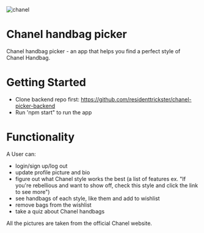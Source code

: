 <img src="https://i.imgur.com/OxOeFcT.jpg" alt="chanel" />

# Chanel handbag picker 

Chanel handbag picker - an app that helps you find a perfect style of Chanel Handbag.

# Getting Started

- Clone backend repo first: https://github.com/residenttrickster/chanel-picker-backend
- Run 'npm start" to run the app

# Functionality

A User can:

- login/sign up/log out 
- update profile picture and bio
- figure out what Chanel style works the best (a list of features ex. "If you're rebellious and want to show off, check this style and click the link to see more")
- see handbags of each style, like them and add to wishlist
- remove bags from the wishlist 
- take a quiz about Chanel handbags

All the pictures are taken from the official Chanel website.

